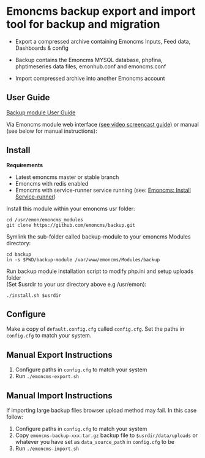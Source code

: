 # Emoncms backup export and import tool for backup and migration

* Export a compressed archive containing Emoncms Inputs, Feed data, Dashboards & config

* Backup contains the Emoncms MYSQL database, phpfina, phptimeseries data files, emonhub.conf and emoncms.conf

* Import compressed archive into another Emoncms account

## User Guide

[Backup module User Guide](https://guide.openenergymonitor.org/setup/import/)

Via Emoncms module web interface [(see video screencast guide)](https://www.youtube.com/watch?v=5U_tOlsWjXM) or manual (see below for manual instructions):

## Install

**Requirements**

- Latest emoncms master or stable branch
- Emoncms with redis enabled
- Emoncms with service-runner service running (see: [Emoncms: Install Service-runner](https://github.com/emoncms/emoncms/blob/master/scripts/services/install-service-runner-update.md))
 
Install this module within your emoncms usr folder:

    cd /usr/emon/emoncms_modules
    git clone https://github.com/emoncms/backup.git
    
Symlink the sub-folder called backup-module to your emoncms Modules directory:

    cd backup
    ln -s $PWD/backup-module /var/www/emoncms/Modules/backup
    
Run backup module installation script to modify php.ini and setup uploads folder<br>(Set $usrdir to your usr directory above e.g /usr/emon):

    ./install.sh $usrdir

## Configure

Make a copy of `default.config.cfg` called `config.cfg`. Set the paths in `config.cfg` to match your system.

## Manual Export Instructions

1. Configure paths in `config.cfg` to match your system
2. Run `./emoncms-export.sh`

## Manual Import Instructions

If importing large backup files browser upload method may fail. In this case follow:

1. Configure paths in `config.cfg` to match your system
2. Copy `emoncms-backup-xxx.tar.gz` backup file to `$usrdir/data/uploads` or whatever you have set as `data_source_path` in `config.cfg` to be
3. Run `./emoncms-import.sh`


